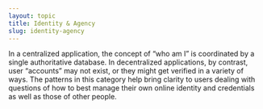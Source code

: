 ```yaml
---
layout: topic
title: Identity & Agency
slug: identity-agency
---
```


In a centralized application, the concept of “who am I” is coordinated by a single authoritative database. In decentralized applications, by contrast, user “accounts” may not exist, or they might get verified in a variety of ways. The patterns in this category help bring clarity to users dealing with questions of how to best manage their own online identity and credentials as well as those of other people.
